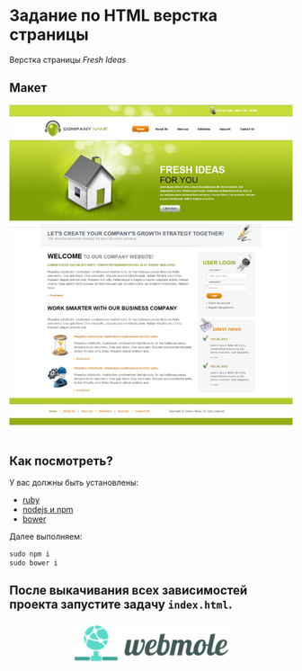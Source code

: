 # Задание по HTML верстка страницы

Верстка страницы *Fresh Ideas*

## Макет
![alt text](_design/макет.jpg)

## Как посмотреть?

У вас должны быть установлены:

- [ruby](https://www.ruby-lang.org/ru/downloads/)
- [nodejs и npm](https://nodejs.org/)
- [bower](http://bower.io/)

Далее выполняем:

```
sudo npm i
sudo bower i
```
После выкачивания всех зависимостей проекта запустите задачу `index.html`.
--

<p align="center">
    <a href="http://webmole.ru">
        <img width="286" height="75" title="WebMole" src="_design/logo/logo.png">
    </a>
</p>


